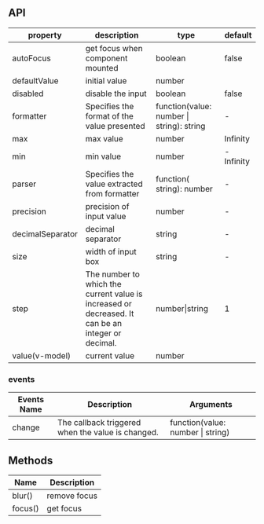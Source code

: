 ## API

| property | description | type | default |
| --- | --- | --- | --- |
| autoFocus | get focus when component mounted | boolean | false |
| defaultValue | initial value | number |  |
| disabled | disable the input | boolean | false |
| formatter | Specifies the format of the value presented | function(value: number \| string): string | - |
| max | max value | number | Infinity |
| min | min value | number | -Infinity |
| parser | Specifies the value extracted from formatter | function( string): number | - |
| precision | precision of input value | number | - |
| decimalSeparator | decimal separator | string | - |
| size | width of input box | string | - |
| step | The number to which the current value is increased or decreased. It can be an integer or decimal. | number\|string | 1 |
| value(v-model) | current value | number |  |

### events

| Events Name | Description | Arguments |
| --- | --- | --- |
| change | The callback triggered when the value is changed. | function(value: number \| string) |  |

## Methods

| Name    | Description  |
| ------- | ------------ |
| blur()  | remove focus |
| focus() | get focus    |
